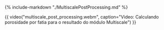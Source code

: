 {% include-markdown "./MultiscalePostProcessing.md" %}

{{ video("multiscale_post_processing.webm", caption="Video: Calculando porosidade por fatia para o resultado do módulo Multiscale") }}
